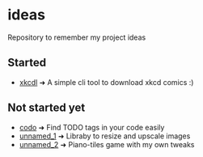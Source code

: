 # ideas

Repository to remember my project ideas

## Started

- [xkcdl](xkcdl.md) ➜ A simple cli tool to download xkcd comics :)

## Not started yet

- [codo](codo.md) ➜ Find TODO tags in your code easily
- [unnamed_1](unnamed_1.md) ➜ Libraby to resize and upscale images
- [unnamed_2](unnamed_2.md) ➜ Piano-tiles game with my own tweaks